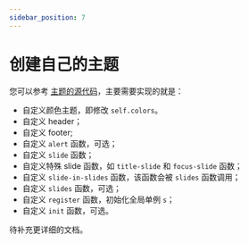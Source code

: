 ```yaml
---
sidebar_position: 7
---
```


# 创建自己的主题

您可以参考 [主题的源代码](https://github.com/touying-typ/touying/tree/main/themes)，主要需要实现的就是：

- 自定义颜色主题，即修改 `self.colors`。
- 自定义 header；
- 自定义 footer;
- 自定义 `alert` 函数，可选；
- 自定义 `slide` 函数；
- 自定义特殊 slide 函数，如 `title-slide` 和 `focus-slide` 函数；
- 自定义 `slide-in-slides` 函数，该函数会被 `slides` 函数调用；
- 自定义 `slides` 函数，可选；
- 自定义 `register` 函数，初始化全局单例 `s`；
- 自定义 `init` 函数，可选。

待补充更详细的文档。
